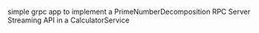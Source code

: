 simple grpc app to implement a PrimeNumberDecomposition RPC Server Streaming API in a CalculatorService